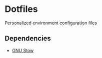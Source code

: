 # Dotfiles

Personalized environment configuration files

## Dependencies

* [GNU Stow](https://www.gnu.org/software/stow/)

